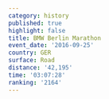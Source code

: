 ```yaml
---
category: history
published: true
highlight: false
title: BMW Berlin Marathon
event_date: '2016-09-25'
country: GER
surface: Road
distance: '42,195'
time: '03:07:28'
ranking: '2164'
---
```

